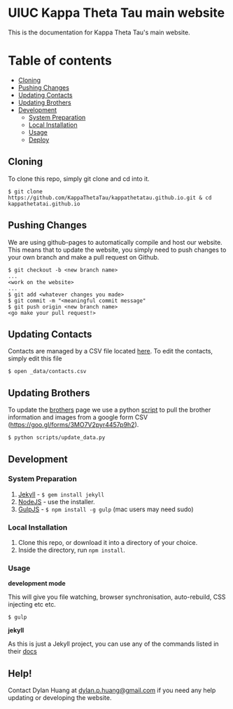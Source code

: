 # UIUC Kappa Theta Tau main website
This is the documentation for Kappa Theta Tau's main website.

Table of contents
=
* [Cloning](#cloning)
* [Pushing Changes](#pushing-changes)
* [Updating Contacts](#updating-contacts)
* [Updating Brothers](#updating-brothers)
* [Development](#development)
	* [System Preparation](#system-preparation)
	* [Local Installation](#local-installation)
	* [Usage](#usage)
	* [Deploy](#deploy-with-gulp)

## Cloning
To clone this repo, simply git clone and cd into it.

```shell
$ git clone https://github.com/KappaThetaTau/kappathetatau.github.io.git & cd kappathetatai.github.io
```

## Pushing Changes
We are using github-pages to automatically compile and host our website. This means that to update the website, you simply need to push changes to your own branch and make a pull request on Github.

```shell
$ git checkout -b <new branch name>
...
<work on the website>
...
$ git add <whatever changes you made>
$ git commit -m "<meaningful commit message"
$ git push origin <new branch name>
<go make your pull request!>
```

## Updating Contacts
Contacts are managed by a CSV file located [here](_data/contacts.csv). To edit the contacts, simply edit this file

```shell
$ open _data/contacts.csv
```

## Updating Brothers
To update the [brothers](brothers.html) page we use a python [script](scripts/update_data.py) to pull the brother information and images from a google form CSV (https://goo.gl/forms/3MO7V2pyr4457p9h2).

```shell
$ python scripts/update_data.py
```

## Development
### System Preparation

1. [Jekyll](http://jekyllrb.com/) - `$ gem install jekyll`
2. [NodeJS](http://nodejs.org) - use the installer.
3. [GulpJS](https://github.com/gulpjs/gulp) - `$ npm install -g gulp` (mac users may need sudo)

### Local Installation
1. Clone this repo, or download it into a directory of your choice.
2. Inside the directory, run `npm install`.

### Usage
**development mode**

This will give you file watching, browser synchronisation, auto-rebuild, CSS injecting etc etc.

```shell
$ gulp
```

**jekyll**

As this is just a Jekyll project, you can use any of the commands listed in their [docs](http://jekyllrb.com/docs/usage/)

## Help!
Contact Dylan Huang at dylan.p.huang@gmail.com if you need any help updating or developing the website.
